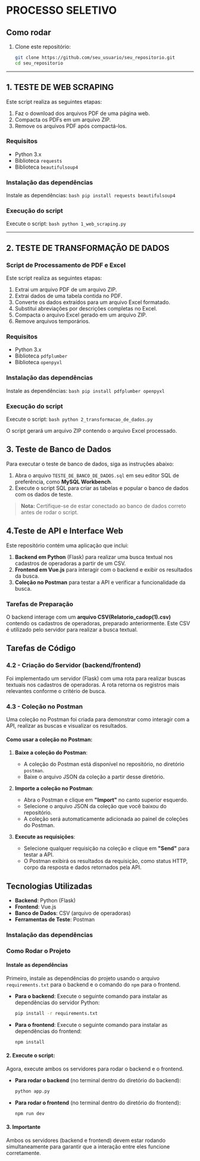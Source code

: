 # PROCESSO SELETIVO

## Como rodar

1. Clone este repositório:
    ```bash
    git clone https://github.com/seu_usuario/seu_repositorio.git
    cd seu_repositorio
    ```

---

## 1. TESTE DE WEB SCRAPING

Este script realiza as seguintes etapas:

1. Faz o download dos arquivos PDF de uma página web.
2. Compacta os PDFs em um arquivo ZIP.
3. Remove os arquivos PDF após compactá-los.

### Requisitos

- Python 3.x
- Biblioteca `requests`
- Biblioteca `beautifulsoup4`

### Instalação das dependências

 Instale as dependências:
    ```bash
    pip install requests beautifulsoup4
    ```

### Execução do script

 Execute o script:
    ```bash
    python 1_web_scraping.py
    ```

---

## 2. TESTE DE TRANSFORMAÇÃO DE DADOS

### Script de Processamento de PDF e Excel

Este script realiza as seguintes etapas:

1. Extrai um arquivo PDF de um arquivo ZIP.
2. Extrai dados de uma tabela contida no PDF.
3. Converte os dados extraídos para um arquivo Excel formatado.
4. Substitui abreviações por descrições completas no Excel.
5. Compacta o arquivo Excel gerado em um arquivo ZIP.
6. Remove arquivos temporários.

### Requisitos

- Python 3.x
- Biblioteca `pdfplumber`
- Biblioteca `openpyxl`

### Instalação das dependências

 Instale as dependências:
    ```bash
    pip install pdfplumber openpyxl
    ```

### Execução do script

 Execute o script:
    ```bash
    python 2_transformacao_de_dados.py
    ```

O script gerará um arquivo ZIP contendo o arquivo Excel processado.

## 3. Teste de Banco de Dados

Para executar o teste de banco de dados, siga as instruções abaixo:

1. Abra o arquivo `TESTE_DE_BANCO_DE_DADOS.sql` em seu editor SQL de preferência, como **MySQL Workbench**.
2. Execute o script SQL para criar as tabelas e popular o banco de dados com os dados de teste.

> **Nota:** Certifique-se de estar conectado ao banco de dados correto antes de rodar o script.



## 4.Teste de API e Interface Web

Este repositório contém uma aplicação que inclui:

1. **Backend em Python** (Flask) para realizar uma busca textual nos cadastros de operadoras a partir de um CSV.
2. **Frontend em Vue.js** para interagir com o backend e exibir os resultados da busca.
3. **Coleção no Postman** para testar a API e verificar a funcionalidade da busca.

### Tarefas de Preparação

O backend interage com um **arquivo CSV(Relatorio_cadop(1).csv)** contendo os cadastros de operadoras, preparado anteriormente. Este CSV é utilizado pelo servidor para realizar a busca textual.

## Tarefas de Código

### 4.2 - Criação do Servidor (backend/frontend)

Foi implementado um servidor (Flask) com uma rota para realizar buscas textuais nos cadastros de operadoras. A rota retorna os registros mais relevantes conforme o critério de busca.

### 4.3 - Coleção no Postman

Uma coleção no Postman foi criada para demonstrar como interagir com a API, realizar as buscas e visualizar os resultados.
#### Como usar a coleção no Postman:

1. **Baixe a coleção do Postman**:

   - A coleção do Postman está disponível no repositório, no diretório `postman`.
   - Baixe o arquivo JSON da coleção a partir desse diretório.

2. **Importe a coleção no Postman**:

   - Abra o Postman e clique em **"Import"** no canto superior esquerdo.
   - Selecione o arquivo JSON da coleção que você baixou do repositório.
   - A coleção será automaticamente adicionada ao painel de coleções do Postman.

3. **Execute as requisições**:

   - Selecione qualquer requisição na coleção e clique em **"Send"** para testar a API.
   - O Postman exibirá os resultados da requisição, como status HTTP, corpo da resposta e dados retornados pela API.


## Tecnologias Utilizadas

- **Backend**: Python (Flask)
- **Frontend**: Vue.js
- **Banco de Dados**: CSV (arquivo de operadoras)
- **Ferramentas de Teste**: Postman

### Instalação das dependências

### Como Rodar o Projeto

#### Instale as dependências

Primeiro, instale as dependências do projeto usando o arquivo `requirements.txt` para o backend e o comando do `npm` para o frontend.

- **Para o backend**: Execute o seguinte comando para instalar as dependências do servidor Python:

    ```bash
    pip install -r requirements.txt
    ```

- **Para o frontend**: Execute o seguinte comando para instalar as dependências do frontend:

    ```bash
    npm install
    ```

#### 2. Execute o script:

Agora, execute ambos os servidores para rodar o backend e o frontend.

- **Para rodar o backend** (no terminal dentro do diretório do backend):

    ```bash
    python app.py
    ```

- **Para rodar o frontend** (no terminal dentro do diretório do frontend):

    ```bash
    npm run dev
    ```

#### 3. Importante

Ambos os servidores (backend e frontend) devem estar rodando simultaneamente para garantir que a interação entre eles funcione corretamente.









